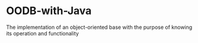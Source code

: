 # OODB-with-Java
 The implementation of an object-oriented base with the purpose of knowing its operation and functionality
